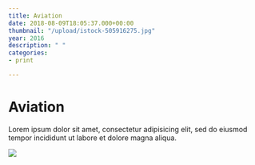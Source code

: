 ```yaml
---
title: Aviation
date: 2018-08-09T18:05:37.000+00:00
thumbnail: "/upload/istock-505916275.jpg"
year: 2016
description: " "
categories:
- print

---
```

# Aviation

Lorem ipsum dolor sit amet, consectetur adipisicing elit, sed do eiusmod tempor incididunt ut labore et dolore magna aliqua.

![](/upload/istock-505916275.jpg)